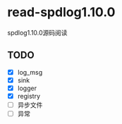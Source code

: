 # read-spdlog1.10.0
spdlog1.10.0源码阅读



## TODO

- [x] log_msg
- [x] sink
- [x] logger
- [x] registry
- [ ] 异步文件
- [ ] 异常